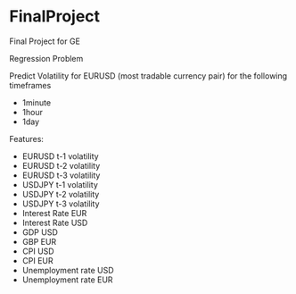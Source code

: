 # FinalProject
Final Project for GE

Regression Problem

Predict Volatility for EURUSD (most tradable currency pair) for the following timeframes
- 1minute
- 1hour
- 1day

Features:
- EURUSD t-1 volatility 
- EURUSD t-2 volatility
- EURUSD t-3 volatility
- USDJPY t-1 volatility
- USDJPY t-2 volatility
- USDJPY t-3 volatility
- Interest Rate EUR
- Interest Rate USD
- GDP USD
- GBP EUR
- CPI USD
- CPI EUR
- Unemployment rate USD
- Unemployment rate EUR
